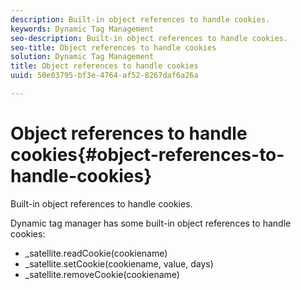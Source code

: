 ```yaml
---
description: Built-in object references to handle cookies.
keywords: Dynamic Tag Management
seo-description: Built-in object references to handle cookies.
seo-title: Object references to handle cookies
solution: Dynamic Tag Management
title: Object references to handle cookies
uuid: 50e03795-bf3e-4764-af52-8267daf6a26a

---
```


# Object references to handle cookies{#object-references-to-handle-cookies}

Built-in object references to handle cookies.

Dynamic tag manager has some built-in object references to handle cookies:

* _satellite.readCookie(cookiename)
* _satellite.setCookie(cookiename, value, days)
* _satellite.removeCookie(cookiename)

